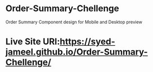 # Order-Summary-Chellenge
Order Summary Component design for Mobile and Desktop preview
# Live Site URl:https://syed-jameel.github.io/Order-Summary-Chellenge/
